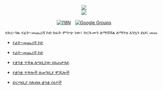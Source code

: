 <p align="center"><a href="https://xxai.art"><img src="https://cdn.jsdelivr.net/gh/xxai-art/doc/logo.svg"/></a><br/><a href="https://xxai.art"><img src="https://cdn.jsdelivr.net/gh/xxai-art/doc/xxai.svg"/></a></p><p align="center"><a href="https://github.com/xxai-art/doc#readme"><img alt="I18N" src="https://cdn.jsdelivr.net/gh/wactax/img/t.svg"/></a>　<a href="https://groups.google.com/u/0/g/xxai-art"><img alt="Google Groups" src="https://cdn.jsdelivr.net/gh/wactax/img/g-groups.svg"/></a></p>

የድረ-ገጹ የፊት-መጨረሻ ኮድ ክፍት ምንጭ ነው፣ ትርጉሙን ለማሻሻል ለማገዝ እንኳን ደህና መጡ

* [የፊት-መጨረሻ ኮድ](https://github.com/xxai-art/web)

* [የፊት-መጨረሻ ኮድ](https://github.com/xxai-art/web)
* [የቋንቋ ጥቅል ለጣቢያው በአጠቃላይ](https://github.com/xxai-art/web/tree/main/i18n)
* [የቋንቋ ጥቅሎች ለመግቢያ ሞጁሎች](https://github.com/wacpkg/user/tree/main/ui.i18n)
* [ድርጣቢያ ባለብዙ ቋንቋ ሰነዶች](https://github.com/xxai-doc)
